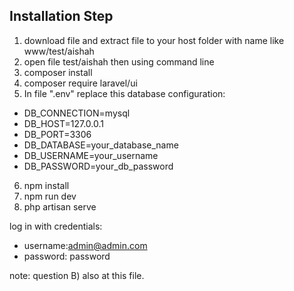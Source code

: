 ## Installation Step
1. download file and extract file to your host folder with name like
www/test/aishah
2. open file test/aishah then using command line
3. composer install
4. composer require laravel/ui
5. In file ".env" replace this database configuration:

- DB_CONNECTION=mysql
- DB_HOST=127.0.0.1
- DB_PORT=3306
- DB_DATABASE=your_database_name
- DB_USERNAME=your_username
- DB_PASSWORD=your_db_password

6. npm install
7. npm run dev
8. php artisan serve

log in with credentials:
- username:admin@admin.com
- password: password

note: question B) also at this file.
